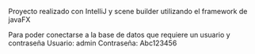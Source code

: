 Proyecto realizado con IntelliJ y scene builder utilizando el framework de javaFX

Para poder conectarse a la base de datos que requiere un usuario y contraseña
Usuario: admin
Contraseña: Abc123456
